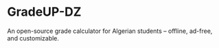 # GradeUP-DZ
An open-source grade calculator for Algerian students – offline, ad-free, and customizable.
